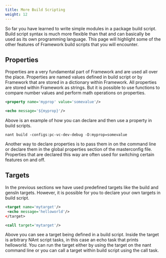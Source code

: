 ```yaml
---
title: More Build Scripting
weight: 12
---
```


So far you have learned to write simple modules in a package build script.
Build script syntax is much more flexible than that and can basically be used as its own programming language.
This page will highlight some of the other features of Framework build scripts that you will encounter.

<a name="Properties"></a>
## Properties ##

Properties are a very fundamental part of Framework and are used all over the place.
Properties are named values defined in build script or by Framework that are stored in a dictionary within Framework.
All properties are stored within Framework as strings. But it is possible to use functions to compare number values and perform math operations on properties.


```xml
<property name='myprop' value='somevalue'/>

<echo message='${myprop}'/>
```
Above is an example of how you can declare and then use a property in build scripts.


```
nant build -configs:pc-vc-dev-debug -D:myprop=somevalue
```
Another way to declare properties is to pass them in on the command line or declare them in the global properties section of the masterconfig file.
Properties that are declared this way are often used for switching certain features on and off.

<a name="Targets"></a>
## Targets ##

In the previous sections we have used predefined targets like the build and gensln targets.
However, it is possible for you to declare your own targets in build script.


```xml
<target name='mytarget'/>
 <echo message='helloworld'/>
</target>

<call target='mytarget'/>
```
Above you can see a target being defined in a build script.
Inside the target is arbitrary NAnt script tasks, in this case an echo task that prints helloworld.
You can run the target either by using the target on the nant command line or you can call a target within build script using the call task.

